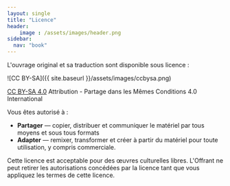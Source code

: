 ```yaml
---
layout: single
title: "Licence"
header:
    image : /assets/images/header.png
sidebar:
  nav: "book"
---
```

L'ouvrage original et sa traduction sont disponible sous licence :

![CC BY-SA]({{ site.baseurl }}/assets/images/ccbysa.png)

[CC BY-SA 4.0](https://creativecommons.org/licenses/by-sa/4.0/deed.fr)
Attribution - Partage dans les Mêmes Conditions 4.0 International 

Vous êtes autorisé à :

- **Partager** — copier, distribuer et communiquer le matériel par tous moyens et sous tous formats
- **Adapter** — remixer, transformer et créer à partir du matériel pour toute utilisation, y compris commerciale.

Cette licence est acceptable pour des œuvres culturelles libres.
L'Offrant ne peut retirer les autorisations concédées par la licence tant que vous appliquez les termes de cette licence.
